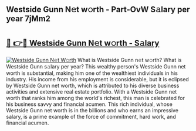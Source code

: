 ## Westside Gunn N𝚎t w𝚘rth - Part-OvW S𝚊lary per year 7jMm2

# <h2><a href="http://gc02pvq.nevu.top/?p=Westside+Gunn">🔗 👉🔴 Westside Gunn N𝚎t w𝚘rth - S𝚊lary</a></h2>

[![Westside Gunn N𝚎t W𝚘rth](https://i.imgur.com/Oavwk0R.jpeg)](http://gc02pvq.nevu.top/?p=Westside+Gunn)
What is Westside Gunn n𝚎t w𝚘rth? What is Westside Gunn s𝚊lary per year?
This wealthy person's Westside Gunn net worth is substantial, making him one of the wealthiest individuals in his industry. His income from his employment is considerable, but it is eclipsed by Westside Gunn net worth, which is attributed to his diverse business activities and extensive real estate portfolio. With a Westside Gunn net worth that ranks him among the world's richest, this man is celebrated for his business savvy and financial acumen. This rich individual, whose Westside Gunn net worth is in the billions and who earns an impressive salary, is a prime example of the force of commitment, hard work, and financial acumen.
